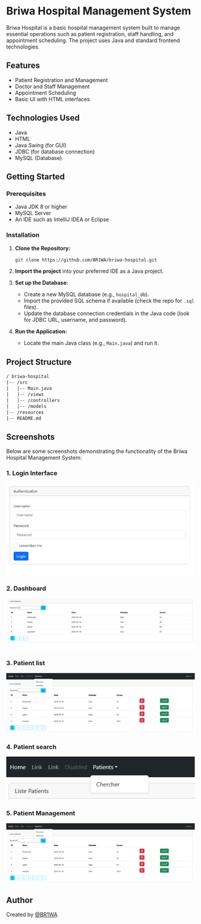 # Briwa Hospital Management System

Briwa Hospital is a basic hospital management system built to manage essential operations such as patient registration, staff handling, and appointment scheduling. The project uses Java and standard frontend technologies.

## Features

* Patient Registration and Management
* Doctor and Staff Management
* Appointment Scheduling
* Basic UI with HTML interfaces

## Technologies Used

* Java
* HTML
* Java Swing (for GUI)
* JDBC (for database connection)
* MySQL (Database)

## Getting Started

### Prerequisites

* Java JDK 8 or higher
* MySQL Server
* An IDE such as IntelliJ IDEA or Eclipse

### Installation

1. **Clone the Repository:**

   ```bash
   git clone https://github.com/BR1WA/briwa-hospital.git
   ```

2. **Import the project** into your preferred IDE as a Java project.

3. **Set up the Database:**

   * Create a new MySQL database (e.g., `hospital_db`).
   * Import the provided SQL schema if available (check the repo for `.sql` files).
   * Update the database connection credentials in the Java code (look for JDBC URL, username, and password).

4. **Run the Application:**

   * Locate the main Java class (e.g., `Main.java`) and run it.

## Project Structure

```
/ briwa-hospital
|-- /src
|   |-- Main.java
|   |-- /views
|   |-- /controllers
|   |-- /models
|-- /resources
|-- README.md
```

## Screenshots

Below are some screenshots demonstrating the functionality of the Briwa Hospital Management System:

### 1. Login Interface

![Login Interface](screenshots/447354637-c5c04b77-9be7-4233-8b8e-e4c919730518.png)

### 2. Dashboard

![Dashboard](screenshots/447354672-b2abf0a4-f7ae-427a-ba9a-9d9e333fe503.png)

### 3. Patient list

![Patient list](screenshots/447354684-55669a22-1c3b-4ef8-8c11-798cfc98f875.png)

### 4. Patient search 

![Patient search](screenshots/447354678-7e3611f8-dd5b-496d-a348-bc392f54cb8d.png)

### 5. Patient Management

![Patient Management](screenshots/447354684-55669a22-1c3b-4ef8-8c11-798cfc98f875.png)


## Author

Created by [@BR1WA](https://github.com/BR1WA)
